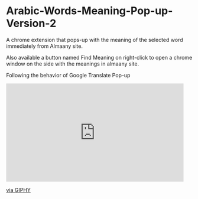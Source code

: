 # Arabic-Words-Meaning-Pop-up-Version-2
A chrome extension that pops-up with the meaning of the selected word immediately from Almaany site.

Also available a button named Find Meaning on right-click to open a chrome window on the side with the meanings in almaany site.

Following the behavior of Google Translate Pop-up

<iframe src="https://giphy.com/embed/IhldlCOgol7dAXak3j" width="480" height="266" frameBorder="0" class="giphy-embed" allowFullScreen></iframe><p><a href="https://giphy.com/gifs/IhldlCOgol7dAXak3j">via GIPHY</a></p>
